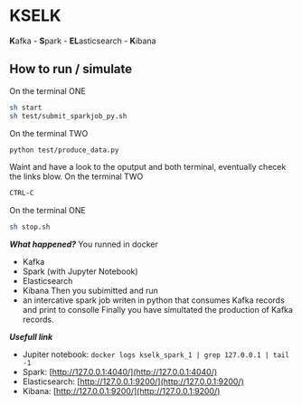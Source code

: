 # KSELK

**K**afka - **S**park - **EL**asticsearch - **K**ibana

## How to run / simulate
On the terminal ONE
```sh
sh start
sh test/submit_sparkjob_py.sh
```
On the terminal TWO
```sh
python test/produce_data.py
```
Waint and have a look to the oputput and both terminal, eventually checek the links blow.
On the terminal TWO
```sh
CTRL-C
```
On the terminal ONE
```sh
sh stop.sh
```

***What happened?***
You runned in docker 
- Kafka
- Spark (with Jupyter Notebook)
- Elasticsearch
- Kibana
Then you subimitted and run
- an intercative spark job writen in python that consumes Kafka records and print to consolle 
Finally you have simultated the production of Kafka records.

***Usefull link***
- Jupiter notebook: ``` docker logs kselk_spark_1 | grep 127.0.0.1 | tail -1 ```
- Spark: [http://127.0.0.1:4040/](http://127.0.0.1:4040/)
- Elasticsearch: [http://127.0.0.1:9200/](http://127.0.0.1:9200/)
- Kibana: [http://127.0.0.1:9200/](http://127.0.0.1:9200/)